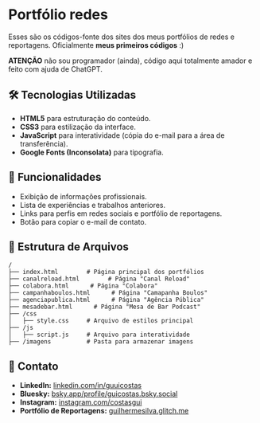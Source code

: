 # Portfólio redes

Esses são os códigos-fonte dos sites dos meus portfólios de redes e reportagens. Oficialmente **meus primeiros códigos** :)

**ATENÇÃO** não sou programador (ainda), código aqui totalmente amador e feito com ajuda de ChatGPT.

## 🛠 Tecnologias Utilizadas
- **HTML5** para estruturação do conteúdo.
- **CSS3** para estilização da interface.
- **JavaScript** para interatividade (cópia do e-mail para a área de transferência).
- **Google Fonts (Inconsolata)** para tipografia.

## 📌 Funcionalidades
- Exibição de informações profissionais.
- Lista de experiências e trabalhos anteriores.
- Links para perfis em redes sociais e portfólio de reportagens.
- Botão para copiar o e-mail de contato.

## 📂 Estrutura de Arquivos
```
/
├── index.html        # Página principal dos portfólios
├── canalreload.html        # Página "Canal Reload"
├── colabora.html      # Página "Colabora"
├── campanhaboulos.html      # Página "Camapanha Boulos"
├── agenciapublica.html      # Página "Agência Pública"
├── mesadebar.html      # Página "Mesa de Bar Podcast"
├── /css
│   ├── style.css     # Arquivo de estilos principal
├── /js
│   ├── script.js     # Arquivo para interatividade
├── /imagens          # Pasta para armazenar imagens
```

## 🔗 Contato
- **LinkedIn:** [linkedin.com/in/guuicostas](https://www.linkedin.com/in/guuicostas/)
- **Bluesky:** [bsky.app/profile/guicostas.bsky.social](https://bsky.app/profile/guicostas.bsky.social)
- **Instagram:** [instagram.com/costasgui](https://www.instagram.com/costasgui/)
- **Portfólio de Reportagens:** [guilhermesilva.glitch.me](https://guilhermesilva.glitch.me/)

